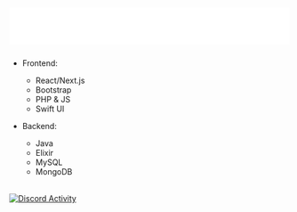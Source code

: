 <h1 align="left">
  <img src="https://raw.githubusercontent.com/ItzPolah/ItzPolah/3bc63e472cfc98dfb6c2e238a2d8c69d68dcc4b5/header.svg">
</h1>

- Frontend:
  - React/Next.js
  - Bootstrap
  - PHP & JS
  - Swift UI

- Backend:
  - Java
  - Elixir
  - MySQL
  - MongoDB

\
[![Discord Activity](https://lanyard-profile-readme.vercel.app/api/645045981238394902)](https://discord.com/users/705665813994012695)
